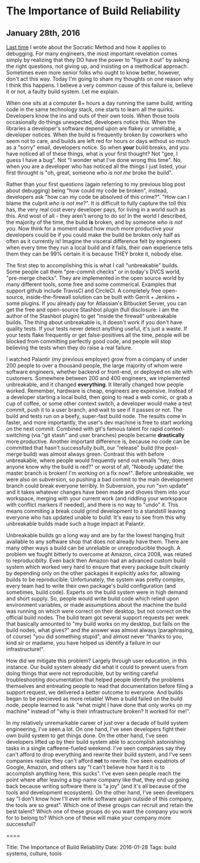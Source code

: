 # The Importance of Build Reliability
## January 28th, 2016

[Last time](2016-01-27-Better-Debugging-Through-Socratic-Method.html)
I wrote about the Socratic Method and how it applies to debugging.
For many engineers, the most important revelation comes simply by realizing
that they DO have the power to "figure it out" by asking the right questions,
not giving up, and insisting on a methodical approach.  Sometimes even more
senior folks who ought to know better, however, don't act this way.  Today I'm
going to share my thoughts on one reason why I think this happens.  I believe a
very common cause of this failure is, believe it or not, a faulty build system.
Let me explain.

When one sits at a computer 8+ hours a day running the same build, writing code
in the same technology stack, one starts to learn all the quirks.  Developers
know the ins and outs of their own tools.  When those tools occasionally do
things unexpected, developers notice this.  When the libraries a developer's
software depend upon are flakey or unreliable, a developer notices.  When the
build is frequently broken by coworkers who seem not to care, and builds are
left red for hours or days without so much as a "sorry" email, developers
notice.  So when **your** build breaks, and you have noticed all of these
things, what is your first thought?  Not "gee, I guess I have a bug".  Not "I
wonder what I've done wrong this time".  No, when you are a developer who has
noticed all the things I just listed, your first throught is "oh, great,
someone *who is not me* broke the build".

Rather than your first questions (again referring to my previous blog post
about debugging) being "how could my code be broken", instead, developers ask
"how can my code be absolved of this crime?".  "How can I blame the culprit
*who is not me*?".  It is difficult to fully capture the toll this has, the
very real cost every developer pays, for living in a world such as this.  And
wost of all - they aren't wrong to do so!  In the world I described, the
majority of the time, the build **is** broken, and by someone *who is not
you*.  Now think for a moment about how much more productive your developers
could be if you could make the build be broken only half as often as it
currently is!  Imagine the visceral difference felt by engineers when every time
they run a local build and it fails, their own experience tells them they can be
99% certain it is because THEY broke it, nobody else.

The first step to accomplishing this is what I call "unbreakable" builds.  Some
people call them "pre-commit checks" or in today's DVCS world, "pre-merge
checks".  They are implemented in the open source world by many different
tools, some free and some commerical.  Examples that support github include
TravisCI and CircleCI.  A completely free open-source, inside-the-firewall
solution can be built with Gerrit + Jenkins + some plugins.  If you already pay
for Atlassian's Bitbucket Server, you can get the free and open-source Stashbot
plugin (full disclosure: I am the author of the Stashbot plugin) to get "inside
the firewall" unbreakable builds.  The thing about unbreakable is, it doesn't
work if you don't have quality tests.  If your tests never detect anything
useful, it's just a waste.  If your tests flake frequently or get
false-positives all the time, people will be blocked from committing perfectly
good code, and people will stop believing the tests when they do raise a real
failure.

I watched Palantir (my previous employer) grow from a company of under 200
people to over a thousand people, the large majority of whom were software
engineers, whether backend or front-end, or deployed on site with customers.
Somewhere between 200 and 400 engineers, we implemented unbreakable, and it
changed **everything**.  It literally changed how people worked.  Remember,
hardware is cheap, engineers are expensive.  Instead of a developer starting a
local build, then going to read a web comic, or grab a cup of coffee, or some
other context switch, a developer would make a test commit, push it to a user
branch, and wait to see if it passes or not.  The build and tests run on a
beefy, super-fast build node.  The results come in faster, and more
importantly, the user's dev machine is free to start working on the next
commit.  Combined with git's famous talent for rapid context-switching (via
"git stash" and user branches) people became **drastically** more
productive.  Another important difference is, because no code can be committed
that hasn't successfully built, our "release" build (the post-merge build) was
almost always green.  Contrast this with before unbreakable, where people would
frequently send out emails "hey, does anyone know why the build is red?" or
worst of all, "Nobody update!  the master branch is broken!  I'm working on a
fix now!".  Before unbreakable, we were also on subversion, so pushing a bad
commit to the main development branch could break everyone terribly.  In
Subversion, you run "svn update" and it takes whatever changes have been made
and shoves them into your workspace, merging with your current work (and
riddling your workspace with conflict markers if needed), and there is no way
to "undo" it.  This means commiting a break could grind development to a
standstill leaving everyone who has updated unable to build.  It's easy to see
from this why unbreakable builds made such a huge impact at Palantir.

Unbreakable builds go a long way and are by far the lowest hanging fruit
available to any software shop that does not already have them.  There are many
other ways a build can be unreliable or unreproducible though.  A problem we
fought bitterly to overcome at Amazon, circa 2008, was related to
reproduciblity.  Even back then Amazon had an advanced custom build system
which worked very hard to ensure that every package built cleanly by depending
only on the other packages it explicitly asks for, allowing builds to be
reproducible.  Unfortunately, the system was pretty complex, every team had to
write their own package's build configuration (and sometimes, build code).
Experts on the build system were in high demand and short supply.  So, people
would write build code which relied upon environment variables, or made
assumptions about the machine the build was running on which were correct on
their desktop, but not correct on the official build nodes.  The build team got
several support requests per week that basically amounted to "my build works on
my desktop, but fails on the build nodes, what gives?" and the answer was
almost always (paraphrasing, of course) "you did something stupid", and almost
never "thanks to you, kind sir or madame, you have helped us identify a failure
in our infrastructure!".

How did we mitigate this problem?  Largely through user education, in this
instance.  Our build system already did what it could to prevent users from
doing things that were not reproducible, but by writing careful troubleshooting
documentation that helped people identify the problems themselves and
entreating people to read that documentation before filing a support request,
we delivered a better outcome to everyone.  And builds began to be percieved as
more reliable!  When a build failed on the build node, people learned to ask
"what might I have done that only works on my machine" instead of "why is their
infrastructure broken?  It worked for me!".

In my relatively unremarkable career of just over a decade of build system
engineering, I've seen a lot.  On one hand, I've seen developers fight their
own build system to get things done.  On the other hand, I've seen developers
lifted up by their build system able to accomplish astonishing tasks in a
single caffeene-fueled weekend.  I've seen companies say they can't afford to
drop everything and rewrite their build system, and I've seen companies realize
they can't afford **not** to rewrite.  I've seen expatriots of Google,
Amazon, and others say "I can't believe how hard it is to accomplish anything
here, this sucks".  I've even seen people reach the point where after leaving a
big-name company like that, they end up going back because writing software
there is "a joy" (and it's all because of the tools and development ecosystem).
On the other hand, I've seen developers say "I don't know how I'll ever write
software again outside of this company, the tools are so great".  Which one of
these groups can recruit and retain the best talent?  Which one of these groups
do you want the company you work for to belong to?  Which one of these will make
your company more successful?

====

Title: The Importance of Build Reliability
Date: 2016-01-28
Tags: build systems, culture, tools
